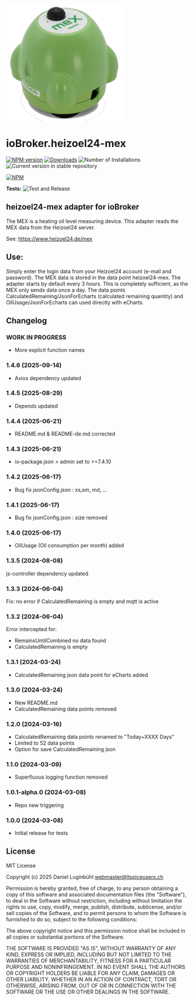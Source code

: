 ![Logo](admin/heizoel24-mex.png)
# ioBroker.heizoel24-mex

[![NPM version](https://img.shields.io/npm/v/iobroker.heizoel24-mex.svg)](https://www.npmjs.com/package/iobroker.heizoel24-mex)
[![Downloads](https://img.shields.io/npm/dm/iobroker.heizoel24-mex.svg)](https://www.npmjs.com/package/iobroker.heizoel24-mex)
![Number of Installations](https://iobroker.live/badges/heizoel24-mex-installed.svg)
![Current version in stable repository](https://iobroker.live/badges/heizoel24-mex-stable.svg)

[![NPM](https://nodei.co/npm/iobroker.heizoel24-mex.png?downloads=true)](https://nodei.co/npm/iobroker.heizoel24-mex/)

**Tests:** ![Test and Release](https://github.com/ltspicer/ioBroker.heizoel24-mex/workflows/Test%20and%20Release/badge.svg)

## heizoel24-mex adapter for ioBroker

The MEX is a heating oil level measuring device. This adapter reads the MEX data from the Heizoel24 server.

See: https://www.heizoel24.de/mex


## Use:
Simply enter the login data from your Heizoel24 account (e-mail and password).
The MEX data is stored in the data point heizoel24-mex.
The adapter starts by default every 3 hours. This is completely sufficient, as the MEX only sends data once a day.
The data points CalculatedRemaining/JsonForEcharts (calculated remaining quantity) and OilUsage/JsonForEcharts can used directly with eCharts.


## Changelog

### **WORK IN PROGRESS**

- More explicit function names

### 1.4.6 (2025-09-14)

- Axios dependency updated

### 1.4.5 (2025-08-29)

- Depends updated

### 1.4.4 (2025-06-21)

- README.md & README-de.md corrected

### 1.4.3 (2025-06-21)

- io-package.json > admin set to >=7.4.10

### 1.4.2 (2025-06-17)

- Bug fix jsonConfig.json : xs,sm, md, ...

### 1.4.1 (2025-06-17)

- Bug fix jsonConfig.json : size removed

### 1.4.0 (2025-06-17)

- OilUsage (Oil consumption per month) added

### 1.3.5 (2024-08-08)

js-controller dependency updated

### 1.3.3 (2024-06-04)

Fix: no error if CalculatedRemaining is empty and mqtt is active

### 1.3.2 (2024-06-04)

Error intercepted for:
- RemainsUntilCombined no data found
- CalculatedRemaining is empty

### 1.3.1 (2024-03-24)

- CalculatedRemaining json data point for eCharts added

### 1.3.0 (2024-03-24)

- New README.md
- CalculatedRemaining data points removed

### 1.2.0 (2024-03-16)

- CalculatedRemaining data points renamed to "Today+XXXX Days"
- Limited to 52 data points
- Option for save CalculatedRemaining json

### 1.1.0 (2024-03-09)

- Superfluous logging function removed

### 1.0.1-alpha.0 (2024-03-08)

- Repo new triggering

### 1.0.0 (2024-03-08)

- Initial release for tests

## License
MIT License

Copyright (c) 2025 Daniel Luginbühl <webmaster@ltspiceusers.ch>

Permission is hereby granted, free of charge, to any person obtaining a copy
of this software and associated documentation files (the "Software"), to deal
in the Software without restriction, including without limitation the rights
to use, copy, modify, merge, publish, distribute, sublicense, and/or sell
copies of the Software, and to permit persons to whom the Software is
furnished to do so, subject to the following conditions:

The above copyright notice and this permission notice shall be included in all
copies or substantial portions of the Software.

THE SOFTWARE IS PROVIDED "AS IS", WITHOUT WARRANTY OF ANY KIND, EXPRESS OR
IMPLIED, INCLUDING BUT NOT LIMITED TO THE WARRANTIES OF MERCHANTABILITY,
FITNESS FOR A PARTICULAR PURPOSE AND NONINFRINGEMENT. IN NO EVENT SHALL THE
AUTHORS OR COPYRIGHT HOLDERS BE LIABLE FOR ANY CLAIM, DAMAGES OR OTHER
LIABILITY, WHETHER IN AN ACTION OF CONTRACT, TORT OR OTHERWISE, ARISING FROM,
OUT OF OR IN CONNECTION WITH THE SOFTWARE OR THE USE OR OTHER DEALINGS IN THE
SOFTWARE.
